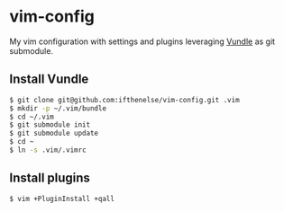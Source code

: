 # vim-config
My vim configuration with settings and plugins leveraging [Vundle](https://github.com/VundleVim/Vundle.vim) as git submodule.

## Install Vundle
```zsh
$ git clone git@github.com:ifthenelse/vim-config.git .vim
$ mkdir -p ~/.vim/bundle                                                                                                                                  *[master]
$ cd ~/.vim
$ git submodule init
$ git submodule update
$ cd ~
$ ln -s .vim/.vimrc
```

## Install plugins
```zsh
$ vim +PluginInstall +qall
```
